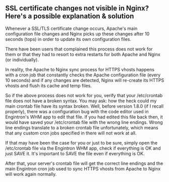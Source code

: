 ## SSL certificate changes not visible in Nginx? Here's a possible explanation & solution

Whenever a SSL/TLS certificate change occurs, Apache's main configuration file changes and Nginx picks up these changes after 10 seconds (tops) in order to update its own configuration files.

There have been users that complained this process does not work for them or that they had to resort to extra restarts for both Apache and Nginx (or individually).

In reality, the Apache to Nginx sync process for HTTPS vhosts happens with a cron job that constantly checks the Apache configuration file (every 10 seconds) and if any changes are detected, Nginx will re-create its HTTPS vhosts and flush its cache and temp files.

So if the above process does not work for you, verify that your /etc/crontab file does not have a broken syntax. You may ask: how the heck could my main crontab file have its syntax broken. Well, before version 1.8.0 (if I recall properly), there was a configuration bug with the code editor used in Engintron's WHM app to edit that file. If you had edited this file back then, it would have saved your /etc/crontab file with the wrong line endings. Wrong line endings translate to a broken crontab file unfortunately, which means that any custom cron jobs specified in there will not work at all.

If that may have been the case for you or just to be sure, simply open the /etc/crontab file via the Engintron WHM app, check if everything is OK and just SAVE it. It's important to SAVE the file even if everything is OK.

After that, your server's crontab file will get the correct line endings and the main Engintron cron job used to sync HTTPS vhosts from Apache to Nginx will work again normally.